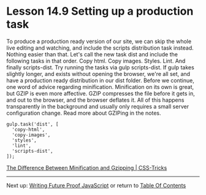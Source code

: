# Lesson 14.9 Setting up a production task

To produce a production ready version of our site, we can skip the whole live editing and watching, and include the scripts distribution task instead. Nothing easier than that. Let's call the new task dist and include the following tasks in that order. Copy html. Copy images. Styles. Lint. And finally scripts-dist. Try running the tasks via gulp scripts-dist. If gulp takes slightly longer, and exists without opening the browser, we're all set, and have a production ready distribution in our dist folder. Before we continue, one word of advice regarding minification. Minification on its own is great, but GZIP is even more affective. GZIP compresses the file before it gets in, and out to the browser, and the browser deflates it. All of this happens transparently in the background and usually only requires a small server configuration change. Read more about GZIPing in the notes.

```
gulp.task('dist', [
  'copy-html',
  'copy-images',
  'styles',
  'lint',
  'scripts-dist',
]);
```

[The Difference Between Minification and Gzipping | CSS-Tricks](https://css-tricks.com/the-difference-between-minification-and-gzipping/)

- - -
Next up: [Writing Future Proof JavaScript](ND024_Part3_Lesson14_10.md) or return to [Table Of Contents](./ND024_TableOfContents.md)
